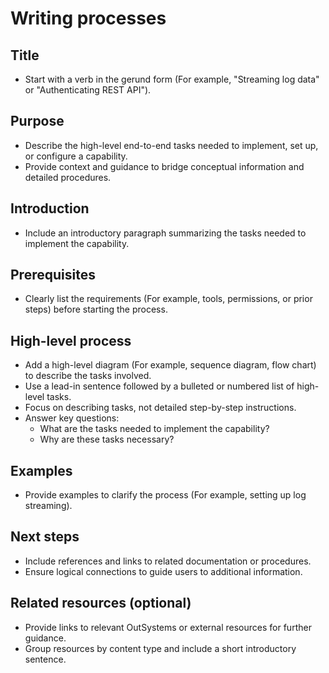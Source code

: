 # Writing processes

## Title

* Start with a verb in the gerund form (For example, "Streaming log data" or "Authenticating REST API").

## Purpose

* Describe the high-level end-to-end tasks needed to implement, set up, or configure a capability.
* Provide context and guidance to bridge conceptual information and detailed procedures.

## Introduction

* Include an introductory paragraph summarizing the tasks needed to implement the capability.

## Prerequisites

* Clearly list the requirements (For example, tools, permissions, or prior steps) before starting the process.

## High-level process

* Add a high-level diagram (For example, sequence diagram, flow chart) to describe the tasks involved.
* Use a lead-in sentence followed by a bulleted or numbered list of high-level tasks.
* Focus on describing tasks, not detailed step-by-step instructions.
* Answer key questions:
  * What are the tasks needed to implement the capability?
  * Why are these tasks necessary?

## Examples

* Provide examples to clarify the process (For example, setting up log streaming).

## Next steps

* Include references and links to related documentation or procedures.
* Ensure logical connections to guide users to additional information.

## Related resources (optional)

* Provide links to relevant OutSystems or external resources for further guidance.
* Group resources by content type and include a short introductory sentence.
